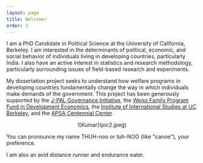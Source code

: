 ```yaml
---
layout: page
title: Welcome!
order: 1
---
```


<!-- Global site tag (gtag.js) - Google Analytics -->
<script async src="https://www.googletagmanager.com/gtag/js?id=UA-111923831-1"></script>
<script>
  window.dataLayer = window.dataLayer || [];
  function gtag(){dataLayer.push(arguments);}
  gtag('js', new Date());

  gtag('config', 'UA-111923831-1');
</script>



I am a PhD Candidate in Political Science at the University of California, Berkeley. I am interested in the determinants of political, economic, and social behavior of individuals living in developing countries, particularly India. I also have an active interest in statistics and research methodology, particularly surrounding issues of field-based research and experiments.

My dissertation project seeks to understand how welfare programs in developing countries fundamentally change the way in which individuals make demands of the government. This project has been generously supported by the [J-PAL Governance Initiative](https://www.povertyactionlab.org/GI), the [Weiss Family Program Fund in Development Economics](https://projects.iq.harvard.edu/wfrde), the [Institute of International Studies at UC Berkeley](https://iis.berkeley.edu), and the [APSA Centennial Center](https://connect.apsanet.org/centennialcenter/).


<center>
![Kumar](pic2.jpeg)
</center>

You can pronounce my name THUH-noo or tuh-NOO (like "canoe"), your preference.

I am also an avid distance runner and endurance eater. 



